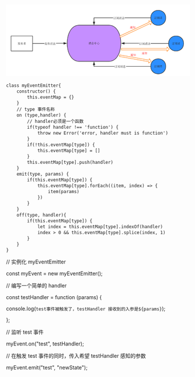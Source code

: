 ![发布订阅模式](./发布订阅模式.png)

    class myEventEmitter{
        constructor() {
            this.eventMap = {}
        }
        // type 事件名称
        on (type,handler) {
            // handler必须是一个函数
            if(typeof handler !== 'function') {
                throw new Error('error, handler must is function')
            }
            if(!this.eventMap[type]) {
                this.eventMap[type] = []
            }
            this.eventMap[type].push(handler)
        }
        emit(type, params) {
            if(this.eventMap[type]) {
                this.eventMap[type].forEach((item, index) => {
                    item(params)
                })
            }
        }
        off(type, handler){
            if(this.eventMap[type]) {
                let index = this.eventMap[type].indexOf(handler)
                index > 0 && this.eventMap[type].splice(index, 1)
            }
        }
    }

// 实例化 myEventEmitter

const myEvent = new myEventEmitter();

// 编写一个简单的 handler

const testHandler = function (params) {

console.log(`test事件被触发了，testHandler 接收到的入参是${params}`);

};

// 监听 test 事件

myEvent.on("test", testHandler);

// 在触发 test 事件的同时，传入希望 testHandler 感知的参数

myEvent.emit("test", "newState");
